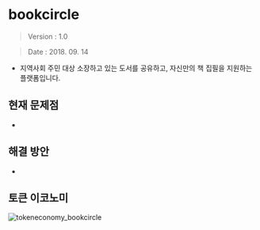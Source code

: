 # bookcircle

>Version : 1.0

>Date : 2018. 09. 14

- 지역사회 주민 대상 소장하고 있는 도서를 공유하고, 자신만의 책 집필을 지원하는 플랫폼입니다.

## 현재 문제점
- 

## 해결 방안
- 

## 토큰 이코노미
![tokeneconomy_bookcircle](https://user-images.githubusercontent.com/43138286/45531505-fc8c7200-b82a-11e8-81f9-00ae1983ed97.PNG)
